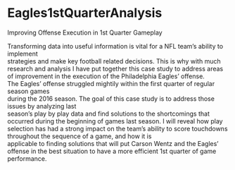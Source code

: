 # Eagles1stQuarterAnalysis
Improving Offense Execution in 1st Quarter Gameplay

  Transforming	data	into	useful	information	is vital	for	a	NFL	team’s ability	to	implement	
strategies	and	make	key	football	related	decisions.	This is	why with	much	research	and	analysis
I	have	put	together	this	case	study	to	address	areas	of	improvement in the	execution	of	the	
Philadelphia	Eagles’ offense.	
  The	Eagles’ offense	struggled	mightily	within	the	first	quarter	of	regular	season	games	
during the	2016	season.	The	goal	of	this	case	study is	to	address	those	issues	by analyzing last	
season’s play	by	play	data	and find	solutions	to	the	shortcomings	that	occurred during	the	
beginning	of	games last	season.	I	will	reveal	how	play	selection	has	had	a	strong	impact	on	the	
team’s ability	to	score	touchdowns	throughout	the	sequence of	a	game, and	how	it	is	
applicable	to	finding	solutions	that	will	put	Carson	Wentz and	the	Eagles’ offense in	the	best
situation	to	have	a	more	efficient	1st quarter	of game	performance.
